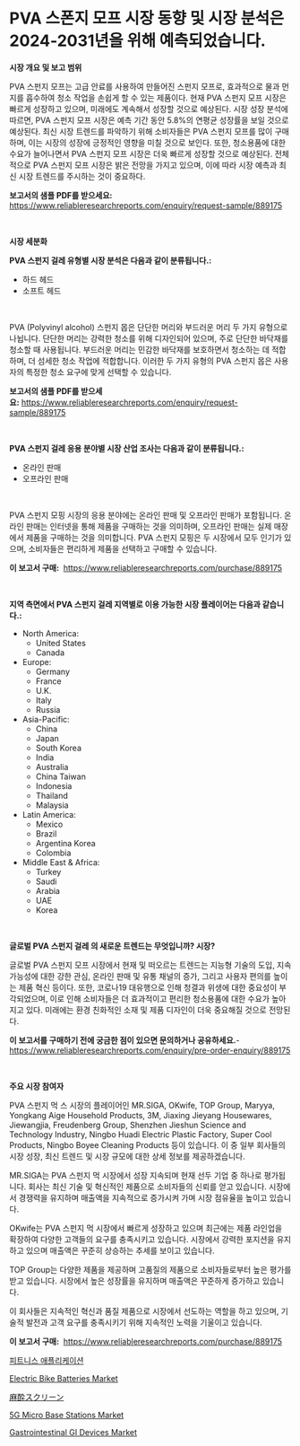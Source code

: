 <p><h1>PVA 스폰지 모프 시장 동향 및 시장 분석은 2024-2031년을 위해 예측되었습니다.</h1></p><p><strong>시장 개요 및 보고 범위</strong></p>
<p><p>PVA 스펀지 모프는 고급 안료를 사용하여 만들어진 스펀지 모프로, 효과적으로 물과 먼지를 흡수하여 청소 작업을 손쉽게 할 수 있는 제품이다. 현재 PVA 스펀지 모프 시장은 빠르게 성장하고 있으며, 미래에도 계속해서 성장할 것으로 예상된다. 시장 성장 분석에 따르면, PVA 스펀지 모프 시장은 예측 기간 동안 5.8%의 연평균 성장률을 보일 것으로 예상된다. 최신 시장 트렌드를 파악하기 위해 소비자들은 PVA 스펀지 모프를 많이 구매하며, 이는 시장의 성장에 긍정적인 영향을 미칠 것으로 보인다. 또한, 청소용품에 대한 수요가 늘어나면서 PVA 스펀지 모프 시장은 더욱 빠르게 성장할 것으로 예상된다. 전체적으로 PVA 스펀지 모프 시장은 밝은 전망을 가지고 있으며, 이에 따라 시장 예측과 최신 시장 트렌드를 주시하는 것이 중요하다.</p></p>
<p><strong>보고서의 샘플 PDF를 받으세요:</strong> <a href="https://www.reliableresearchreports.com/enquiry/request-sample/889175">https://www.reliableresearchreports.com/enquiry/request-sample/889175</a></p>
<p>&nbsp;</p>
<p><strong>시장 세분화</strong></p>
<p><strong>PVA 스펀지 걸레 유형별 시장 분석은 다음과 같이 분류됩니다.:</strong></p>
<p><ul><li>하드 헤드</li><li>소프트 헤드</li></ul></p>
<p>&nbsp;</p>
<p><p>PVA (Polyvinyl alcohol) 스펀지 몹은 단단한 머리와 부드러운 머리 두 가지 유형으로 나뉩니다. 단단한 머리는 강력한 청소를 위해 디자인되어 있으며, 주로 단단한 바닥재를 청소할 때 사용됩니다. 부드러운 머리는 민감한 바닥재를 보호하면서 청소하는 데 적합하며, 더 섬세한 청소 작업에 적합합니다. 이러한 두 가지 유형의 PVA 스펀지 몹은 사용자의 특정한 청소 요구에 맞게 선택할 수 있습니다.</p></p>
<p><strong>보고서의 샘플 PDF를 받으세요:</strong>&nbsp;<a href="https://www.reliableresearchreports.com/enquiry/request-sample/889175">https://www.reliableresearchreports.com/enquiry/request-sample/889175</a></p>
<p>&nbsp;</p>
<p><strong> PVA 스펀지 걸레 응용 분야별 시장 산업 조사는 다음과 같이 분류됩니다.:</strong></p>
<p><ul><li>온라인 판매</li><li>오프라인 판매</li></ul></p>
<p>&nbsp;</p>
<p><p>PVA 스펀지 모핑 시장의 응용 분야에는 온라인 판매 및 오프라인 판매가 포함됩니다. 온라인 판매는 인터넷을 통해 제품을 구매하는 것을 의미하며, 오프라인 판매는 실제 매장에서 제품을 구매하는 것을 의미합니다. PVA 스펀지 모핑은 두 시장에서 모두 인기가 있으며, 소비자들은 편리하게 제품을 선택하고 구매할 수 있습니다.</p></p>
<p><strong>이 보고서 구매:</strong>&nbsp; <a href="https://www.reliableresearchreports.com/purchase/889175">https://www.reliableresearchreports.com/purchase/889175</a></p>
<p>&nbsp;</p>
<p><strong>지역 측면에서 PVA 스펀지 걸레 지역별로 이용 가능한 시장 플레이어는 다음과 같습니다.:</strong></p>
<p><ul>
    <li>
        North America:
        <ul>
            <li>United States</li>
            <li>Canada</li>
        </ul>
    </li>
    <li>
        Europe:
        <ul>
            <li>Germany</li>
            <li>France</li>
            <li>U.K.</li>
            <li>Italy</li>
            <li>Russia</li>
        </ul>
    </li>
    <li>
        Asia-Pacific:
        <ul>
            <li>China</li>
            <li>Japan</li>
            <li>South Korea</li>
            <li>India</li>
            <li>Australia</li>
            <li>China Taiwan</li>
            <li>Indonesia</li>
            <li>Thailand</li>
            <li>Malaysia</li>
        </ul>
    </li>
    <li>
        Latin America:
        <ul>
            <li>Mexico</li>
            <li>Brazil</li>
            <li>Argentina Korea</li>
            <li>Colombia</li>
        </ul>
    </li>
    <li>
        Middle East & Africa:
        <ul>
            <li>Turkey</li>
            <li>Saudi</li>
            <li>Arabia</li>
            <li>UAE</li>
            <li>Korea</li>
        </ul>
    </li>
    </ul></p>
<p>&nbsp;</p>
<p><strong>글로벌 PVA 스펀지 걸레 의 새로운 트렌드는 무엇입니까? 시장?</strong></p>
<p><p>글로벌 PVA 스펀지 모프 시장에서 현재 및 떠오르는 트렌드는 지능형 기술의 도입, 지속가능성에 대한 강한 관심, 온라인 판매 및 유통 채널의 증가, 그리고 사용자 편의를 높이는 제품 혁신 등이다. 또한, 코로나19 대유행으로 인해 청결과 위생에 대한 중요성이 부각되었으며, 이로 인해 소비자들은 더 효과적이고 편리한 청소용품에 대한 수요가 높아지고 있다. 미래에는 환경 친화적인 소재 및 제품 디자인이 더욱 중요해질 것으로 전망된다.</p></p>
<p><strong>이 보고서를 구매하기 전에 궁금한 점이 있으면 문의하거나 공유하세요.</strong>- <a href="https://www.reliableresearchreports.com/enquiry/pre-order-enquiry/889175">https://www.reliableresearchreports.com/enquiry/pre-order-enquiry/889175</a></p>
<p>&nbsp;</p>
<p><strong>주요 시장 참여자</strong></p>
<p><p>PVA 스펀지 먹 스 시장의 플레이어인 MR.SIGA, OKwife, TOP Group, Maryya, Yongkang Aige Household Products, 3M, Jiaxing Jieyang Housewares, Jiewangjia, Freudenberg Group, Shenzhen Jieshun Science and Technology Industry, Ningbo Huadi Electric Plastic Factory, Super Cool Products, Ningbo Boyee Cleaning Products 등이 있습니다. 이 중 일부 회사들의 시장 성장, 최신 트렌드 및 시장 규모에 대한 상세 정보를 제공하겠습니다.</p><p>MR.SIGA는 PVA 스펀지 먹 시장에서 성장 지속되며 현재 선두 기업 중 하나로 평가됩니다. 회사는 최신 기술 및 혁신적인 제품으로 소비자들의 신뢰를 얻고 있습니다. 시장에서 경쟁력을 유지하며 매출액을 지속적으로 증가시켜 가며 시장 점유율을 높이고 있습니다.</p><p>OKwife는 PVA 스펀지 먹 시장에서 빠르게 성장하고 있으며 최근에는 제품 라인업을 확장하여 다양한 고객들의 요구를 충족시키고 있습니다. 시장에서 강력한 포지션을 유지하고 있으며 매출액은 꾸준히 상승하는 추세를 보이고 있습니다.</p><p>TOP Group는 다양한 제품을 제공하며 고품질의 제품으로 소비자들로부터 높은 평가를 받고 있습니다. 시장에서 높은 성장률을 유지하며 매출액은 꾸준하게 증가하고 있습니다.</p><p>이 회사들은 지속적인 혁신과 품질 제품으로 시장에서 선도하는 역할을 하고 있으며, 기술적 발전과 고객 요구를 충족시키기 위해 지속적인 노력을 기울이고 있습니다.</p></p>
<p><strong>이 보고서 구매:</strong>&nbsp;&nbsp;<a href="https://www.reliableresearchreports.com/purchase/889175">https://www.reliableresearchreports.com/purchase/889175</a></p>
<p><p><a href="https://github.com/vsnao330707/Market-Research-Report-List-1/blob/main/47271384392.md">피트니스 애플리케이션</a></p><p><a href="https://github.com/luckyshygirl/Market-Research-Report-List-3/blob/main/electric-bike-batteries-market.md">Electric Bike Batteries Market</a></p><p><a href="https://github.com/mohamedbakry57/Market-Research-Report-List-3/blob/main/23155544878.md">麻酔スクリーン</a></p><p><a href="https://issuu.com/reportprime-2/docs/5g-micro-base-stations-market-size-2030.pptx">5G Micro Base Stations Market</a></p><p><a href="https://issuu.com/reportprime-2/docs/gastrointestinal-gi-devices-market-size-2030.pptx">Gastrointestinal GI Devices Market</a></p></p>
